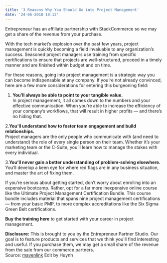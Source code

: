 ```yaml
---
title: '3 Reasons Why You Should Go into Project Management'
date: '24-06-2018 18:12'
---
```


Entrepreneur has an affiliate partnership with StackCommerce so we may get a share of the revenue from your purchase.

With the tech market’s explosion over the past few years, project management is quickly becoming a field invaluable to any organization’s success. Seasoned project managers use training from specific certifications to ensure that projects are well-structured, proceed in a timely manner and are finished within budget and on time.

For these reasons, going into project management is a strategic way you can become indispensable at any company. If you’re not already convinced, here are a few more considerations for entering this burgeoning field:

1. **You’ll always be able to point to your tangible value.**  
In project management, it all comes down to the numbers and your effective communication. When you’re able to increase the efficiency of your company’s workflows, that will result in higher profits — and there’s no hiding that.  
 
2.**You’ll understand how to foster team engagement and build relationships.**  
Project managers are the only people who communicate with (and need to understand) the role of every single person on their team. Whether it’s your marketing team or the C-Suite, you’ll learn how to manage the stakes with every individual.
 
3.**You’ll never gain a better understanding of problem-solving elsewhere.**
You’ll develop a keen eye for where red flags are in any business situation, and master the art of fixing them.

If you’re serious about getting started, don’t worry about enrolling into an expensive bootcamp. Rather, opt for a far more inexpensive online course like the Ultimate Project Management Certification Bundle. This course bundle includes material that spans nine project management certifications — from your basic PMP, to more complex accreditations like the Six Sigma Green Belt certifications.

**Buy the training here** to get started with your career in project management.  

**Disclosure:** This is brought to you by the Entrepreneur Partner Studio. Our goal is to feature products and services that we think you'll find interesting and useful. If you purchase them, we may get a small share of the revenue from the sale from our commerce partners.
<br>
Source: [mavenlink](https://blog.mavenlink.com/)
Edit by Huynh